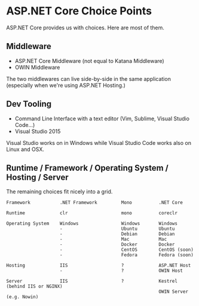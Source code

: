 
# ASP.NET Core Choice Points

ASP.NET Core provides us with choices. Here are most of them.

## Middleware

* ASP.NET Core Middleware (not equal to Katana Middleware)
* OWIN Middleware

The two middlewares can live side-by-side in the same application (especially when we're using ASP.NET Hosting.)

## Dev Tooling

* Command Line Interface with a text editor (Vim, Sublime, Visual Studio Code...)
* Visual Studio 2015

Visual Studio works on in Windows while Visual Studio Code works also on Linux and OSX.

## Runtime / Framework / Operating System / Hosting / Server

The remaining choices fit nicely into a grid. 

```
Framework           .NET Framework         Mono          .NET Core           

Runtime             clr                    mono          coreclr
                     
Operating System    Windows                Windows       Windows
                    -                      Ubuntu        Ubuntu
                    -                      Debian        Debian
                    -                      Mac           Mac
                    -                      Docker        Docker
                    -                      CentOS        CentOS (soon)
                    -                      Fedora        Fedora (soon)

Hosting             IIS                    ?             ASP.NET Host
                    -                      ?             OWIN Host 
                      
Server              IIS                    ?             Kestrel (behind IIS or NGINX)
                                                         OWIN Server (e.g. Nowin)
```